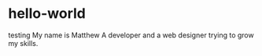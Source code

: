 # hello-world
testing 
My name is Matthew
A developer  and a web designer trying to grow my skills.
